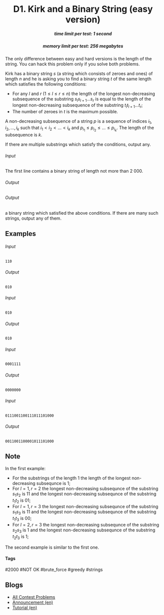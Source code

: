 <h1 style='text-align: center;'> D1. Kirk and a Binary String (easy version)</h1>

<h5 style='text-align: center;'>time limit per test: 1 second</h5>
<h5 style='text-align: center;'>memory limit per test: 256 megabytes</h5>

The only difference between easy and hard versions is the length of the string. You can hack this problem only if you solve both problems.

Kirk has a binary string $s$ (a string which consists of zeroes and ones) of length $n$ and he is asking you to find a binary string $t$ of the same length which satisfies the following conditions:

* For any $l$ and $r$ ($1 \leq l \leq r \leq n$) the length of the longest non-decreasing subsequence of the substring $s_{l}s_{l+1} \ldots s_{r}$ is equal to the length of the longest non-decreasing subsequence of the substring $t_{l}t_{l+1} \ldots t_{r}$;
* The number of zeroes in $t$ is the maximum possible.

A non-decreasing subsequence of a string $p$ is a sequence of indices $i_1, i_2, \ldots, i_k$ such that $i_1 < i_2 < \ldots < i_k$ and $p_{i_1} \leq p_{i_2} \leq \ldots \leq p_{i_k}$. The length of the subsequence is $k$.

If there are multiple substrings which satisfy the conditions, output any.

###### Input

The first line contains a binary string of length not more than $2\: 000$.

###### Output

###### Output

 a binary string which satisfied the above conditions. If there are many such strings, output any of them.

## Examples

###### Input


```text
110
```
###### Output


```text
010
```
###### Input


```text
010
```
###### Output


```text
010
```
###### Input


```text
0001111
```
###### Output


```text
0000000
```
###### Input


```text
0111001100111011101000
```
###### Output


```text
0011001100001011101000
```
## Note

In the first example: 

* For the substrings of the length $1$ the length of the longest non-decreasing subsequnce is $1$;
* For $l = 1, r = 2$ the longest non-decreasing subsequnce of the substring $s_{1}s_{2}$ is $11$ and the longest non-decreasing subsequnce of the substring $t_{1}t_{2}$ is $01$;
* For $l = 1, r = 3$ the longest non-decreasing subsequnce of the substring $s_{1}s_{3}$ is $11$ and the longest non-decreasing subsequnce of the substring $t_{1}t_{3}$ is $00$;
* For $l = 2, r = 3$ the longest non-decreasing subsequnce of the substring $s_{2}s_{3}$ is $1$ and the longest non-decreasing subsequnce of the substring $t_{2}t_{3}$ is $1$;

The second example is similar to the first one.



#### Tags 

#2000 #NOT OK #brute_force #greedy #strings 

## Blogs
- [All Contest Problems](../Codeforces_Round_581_(Div._2).md)
- [Announcement (en)](../blogs/Announcement_(en).md)
- [Tutorial (en)](../blogs/Tutorial_(en).md)
